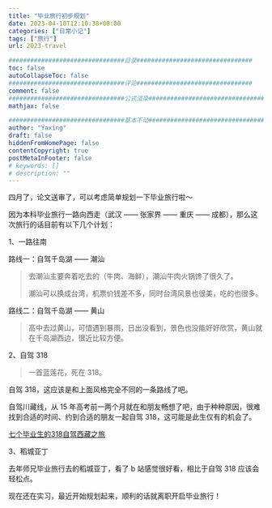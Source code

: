 ```yaml
---
title: "毕业旅行初步规划"
date: 2023-04-10T12:10:38+08:00
categories: ["日常小记"]
tags: ["旅行"]
url: 2023-travel

################################目录################################
toc: false
autoCollapseToc: false
################################评论################################
comment: false
################################公式渲染################################
mathjax: false

################################基本不动################################
author: "Yaxing"
draft: false
hiddenFromHomePage: false
contentCopyright: true
postMetaInFooter: false
# keywords: []
# description: ""
---
```


四月了，论文送审了，可以考虑简单规划一下毕业旅行啦～<!--more-->

因为本科毕业旅行一路向西走（武汉 —— 张家界 —— 重庆 —— 成都），那么这次旅行的话目前有以下几个计划：

1、一路往南

路线一：自驾千岛湖 —— 潮汕

> 去潮汕主要奔着吃去的（牛肉、海鲜），潮汕牛肉火锅馋了很久了。
>
> 潮汕可以换成台湾，机票价钱差不多，同时台湾风景也很美，吃的也很多。

路线二：自驾千岛湖 —— 黄山

> 高中去过黄山，可惜遇到暴雨，日出没看到，景色也没能好好欣赏，黄山就在千岛湖西边，很近比较方便。

2、自驾 318

> 一首蓝莲花，死在 318。

自驾 318，这应该是和上面风格完全不同的一条路线了吧。

自驾川藏线，从 15 年高考前一两个月就在和朋友畅想了吧，由于种种原因，很难找到合适的时间、约到合适的朋友一起自驾 318，这可能是此生仅有的机会了。

[七个毕业生的318自驾西藏之旅](https://www.bilibili.com/video/BV1fP411H73P/?share_source=copy_web&vd_source=0ee37b99b6275b36190f1dd4aff8f80a)

3、稻城亚丁

去年师兄毕业旅行去的稻城亚丁，看了 b 站感觉很好看，相比于自驾 318 应该会轻松点。

现在还在实习，最近开始规划起来，顺利的话就离职开启毕业旅行！

